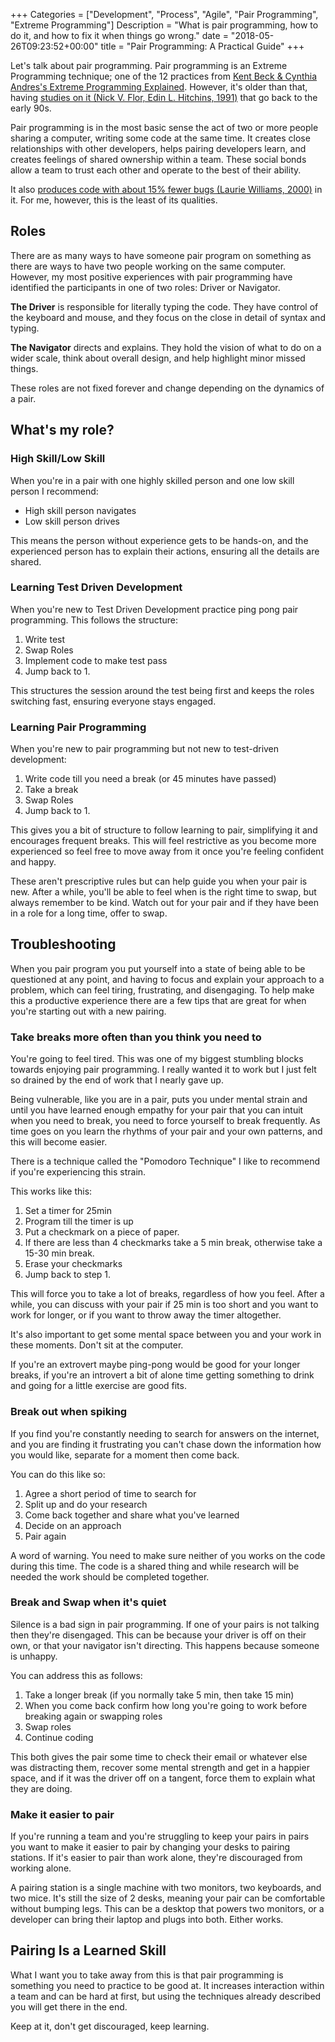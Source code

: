 +++
Categories = ["Development", "Process", "Agile", "Pair Programming", "Extreme Programming"]
Description = "What is pair programming, how to do it, and how to fix it when things go wrong."
date = "2018-05-26T09:23:52+00:00"
title = "Pair Programming: A Practical Guide"
+++

Let's talk about pair programming. Pair programming is an Extreme Programming technique; one of the 12 practices from [Kent Beck & Cynthia Andres's Extreme Programming Explained](https://www.goodreads.com/book/show/67833.Extreme_Programming_Explained). However, it's older than that, having  [studies on it (Nick V. Flor, Edin L. Hitchins, 1991)](https://books.google.co.uk/books?id=KT_bpSSJBgcC&pg=PA36&redir_esc=y#v=onepage&q&f=false) that go back to the early 90s.

Pair programming is in the most basic sense the act of two or more people sharing a computer, writing some code at the same time. It creates close relationships with other developers, helps pairing developers learn, and creates feelings of shared ownership within a team. These social bonds allow a team to trust each other and operate to the best of their ability.

It also [produces code with about 15% fewer bugs (Laurie Williams, 2000)](https://collaboration.csc.ncsu.edu/laurie/Papers/dissertation.pdf) in it. For me, however, this is the least of its qualities.

## Roles

There are as many ways to have someone pair program on something as there are ways to have two people working on the same computer. However, my most positive experiences with pair programming have identified the participants in one of two roles: Driver or Navigator.

**The Driver** is responsible for literally typing the code. They have control of the keyboard and mouse, and they focus on the close in detail of syntax and typing.

**The Navigator** directs and explains. They hold the vision of what to do on a wider scale, think about overall design, and help highlight minor missed things.

These roles are not fixed forever and change depending on the dynamics of a pair.

## What's my role?

### High Skill/Low Skill

When you're in a pair with one highly skilled person and one low skill person I recommend:

* High skill person navigates
* Low skill person drives

This means the person without experience gets to be hands-on, and the experienced person has to explain their actions, ensuring all the details are shared.

### Learning Test Driven Development

When you're new to Test Driven Development practice ping pong pair programming. This follows the structure:

1.  Write test
2.  Swap Roles
3.  Implement code to make test pass
4.  Jump back to 1.

This structures the session around the test being first and keeps the roles switching fast, ensuring everyone stays engaged.

### Learning Pair Programming

When you're new to pair programming but not new to test-driven development:

1.  Write code till you need a break (or 45 minutes have passed)
2.  Take a break
3.  Swap Roles
4.  Jump back to 1.

This gives you a bit of structure to follow learning to pair, simplifying it and encourages frequent breaks. This will feel restrictive as you become more experienced so feel free to move away from it once you're feeling confident and happy.

These aren't prescriptive rules but can help guide you when your pair is new. After a while, you'll be able to feel when is the right time to swap, but always remember to be kind. Watch out for your pair and if they have been in a role for a long time, offer to swap.

## Troubleshooting

When you pair program you put yourself into a state of being able to be questioned at any point, and having to focus and explain your approach to a problem, which can feel tiring, frustrating, and disengaging. To help make this a productive experience there are a few tips that are great for when you're starting out with a new pairing.

### Take breaks more often than you think you need to

You're going to feel tired. This was one of my biggest stumbling blocks towards enjoying pair programming. I really wanted it to work but I just felt so drained by the end of work that I nearly gave up.

Being vulnerable, like you are in a pair, puts you under mental strain and until you have learned enough empathy for your pair that you can intuit when you need to break, you need to force yourself to break frequently. As time goes on you learn the rhythms of your pair and your own patterns, and this will become easier.

There is a technique called the "Pomodoro Technique" I like to recommend if you're experiencing this strain.

This works like this:

1.  Set a timer for 25min
2.  Program till the timer is up
3.  Put a checkmark on a piece of paper.
4.  If there are less than 4 checkmarks take a 5 min break, otherwise take a 15-30 min break.
5.  Erase your checkmarks
6.  Jump back to step 1.

This will force you to take a lot of breaks, regardless of how you feel. After a while, you can discuss with your pair if 25 min is too short and you want to work for longer, or if you want to throw away the timer altogether.

It's also important to get some mental space between you and your work in these moments. Don't sit at the computer.

If you're an extrovert maybe ping-pong would be good for your longer breaks, if you're an introvert a bit of alone time getting something to drink and going for a little exercise are good fits.

### Break out when spiking

If you find you're constantly needing to search for answers on the internet, and you are finding it frustrating you can't chase down the information how you would like, separate for a moment then come back.

You can do this like so:

1.  Agree a short period of time to search for
2.  Split up and do your research
3.  Come back together and share what you've learned
4.  Decide on an approach
5.  Pair again

A word of warning. You need to make sure neither of you works on the code during this time. The code is a shared thing and while research will be needed the work should be completed together.

### Break and Swap when it's quiet

Silence is a bad sign in pair programming. If one of your pairs is not talking then they're disengaged. This can be because your driver is off on their own, or that your navigator isn't directing. This happens because someone is unhappy.

You can address this as follows:

1.  Take a longer break (if you normally take 5 min, then take 15 min)
2.  When you come back confirm how long you're going to work before breaking again or swapping roles
3.  Swap roles
4.  Continue coding

This both gives the pair some time to check their email or whatever else was distracting them, recover some mental strength and get in a happier space, and if it was the driver off on a tangent, force them to explain what they are doing.

### Make it easier to pair

If you're running a team and you're struggling to keep your pairs in pairs you want to make it easier to pair by changing your desks to pairing stations. If it's easier to pair than work alone, they're discouraged from working alone.

A pairing station is a single machine with two monitors, two keyboards, and two mice. It's still the size of 2 desks, meaning your pair can be comfortable without bumping legs. This can be a desktop that powers two monitors, or a developer can bring their laptop and plugs into both. Either works.

## Pairing Is a Learned Skill

What I want you to take away from this is that pair programming is something you need to practice to be good at. It increases interaction within a team and can be hard at first, but using the techniques already described you will get there in the end.

Keep at it, don't get discouraged, keep learning.
